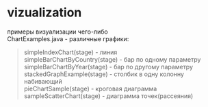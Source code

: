 # vizualization
примеры визуализации чего-либо  
ChartExamples.java - различные графики:  
>simpleIndexChart(stage) - линия  
>simpleBarChartByCountry(stage) - бар по одному параметру  
>simpleBarChartByYear(stage) - бар по другому параметру  
>stackedGraphExample(stage) - столбик в одну колонну набивающий  
>pieChartSample(stage) - кроговая диаграмма  
>sampleScatterChart(stage) - диаграмма точек(рассеяния)  
